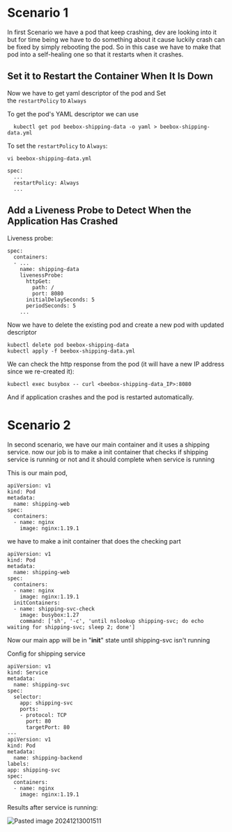 
# Scenario 1
In first Scenario we have a pod that keep crashing, dev are looking into it but for time being we have to do something about it cause luckily crash can be fixed by simply rebooting the pod.
So in this case we have to make that pod into a self-healing one so that it restarts when it crashes.

## Set it to Restart the Container When It Is Down

Now we have to get yaml descriptor of the pod and Set the `restartPolicy` to `Always`

To get the pod's YAML descriptor we can use
```
  kubectl get pod beebox-shipping-data -o yaml > beebox-shipping-data.yml
```

To set the `restartPolicy` to `Always`:

```
vi beebox-shipping-data.yml
```

```
spec:
  ...
  restartPolicy: Always
  ...
```

## Add a Liveness Probe to Detect When the Application Has Crashed

Liveness probe:
```
spec:
  containers:
  - ...
	name: shipping-data
	livenessProbe:
	  httpGet:
		path: /
		port: 8080
	  initialDelaySeconds: 5
	  periodSeconds: 5
	...
```

Now we have to delete the existing pod and create a new pod with updated descriptor 

```
kubectl delete pod beebox-shipping-data
kubectl apply -f beebox-shipping-data.yml
```

We can check the http response from the pod (it will have a new IP address since we re-created it):

```
kubectl exec busybox -- curl <beebox-shipping-data_IP>:8080
```

And if application crashes and the pod is restarted automatically.

# Scenario 2
 In second scenario, we have our main container and it uses a shipping service. now our job is to make a init container that checks if shipping service is running or not and it should complete when service is running 

This is our main pod, 
```Initial pod config
apiVersion: v1
kind: Pod
metadata:
  name: shipping-web
spec:
  containers:
  - name: nginx
    image: nginx:1.19.1
```

we have to make a init container that does the checking part
```
apiVersion: v1
kind: Pod
metadata:
  name: shipping-web
spec:
  containers:
  - name: nginx
    image: nginx:1.19.1
  initContainers:
  - name: shipping-svc-check
    image: busybox:1.27
    command: ['sh', '-c', 'until nslookup shipping-svc; do echo waiting for shipping-svc; sleep 2; done']
```

Now our main app will be in "**init**" state until shipping-svc isn't running

Config for shipping service 
```
apiVersion: v1
kind: Service
metadata:
  name: shipping-svc
spec:
  selector:
    app: shipping-svc
    ports:
    - protocol: TCP
      port: 80
      targetPort: 80
---
apiVersion: v1
kind: Pod
metadata:
  name: shipping-backend
labels:
app: shipping-svc
spec:
  containers:
  - name: nginx
    image: nginx:1.19.1
```

Results after service is running:

![Pasted image 20241213001511](https://github.com/user-attachments/assets/65555c93-401a-4e98-a999-71f60f960698)
